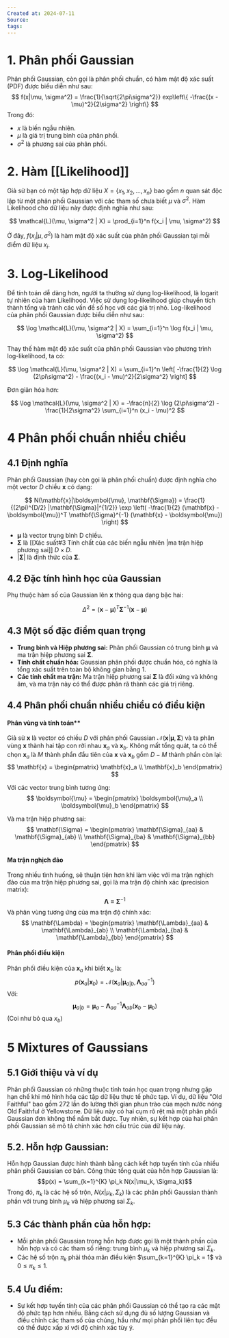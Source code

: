 ```yaml
---
Created at: 2024-07-11
Source: 
tags:
---
```


# **1. Phân phối Gaussian**
Phân phối Gaussian, còn gọi là phân phối chuẩn, có hàm mật độ xác suất (PDF) được biểu diễn như sau:
$$
f(x|\mu, \sigma^2) = \frac{1}{\sqrt{2\pi\sigma^2}} exp\left\{ -\frac{(x - \mu)^2}{2\sigma^2} \right\}
$$
Trong đó:
- $x$ là biến ngẫu nhiên.
- $\mu$ là giá trị trung bình của phân phối.
- $\sigma^2$ là phương sai của phân phối.

# **2. Hàm [[Likelihood]]**
Giả sử bạn có một tập hợp dữ liệu $X = \{x_1, x_2, ..., x_n\}$ bao gồm $n$ quan sát độc lập từ một phân phối Gaussian với các tham số chưa biết $\mu$ và $\sigma^2$. Hàm Likelihood cho dữ liệu này được định nghĩa như sau:

$$
\mathcal{L}(\mu, \sigma^2 | X) = \prod_{i=1}^n f(x_i | \mu, \sigma^2)
$$

Ở đây, $f(x_i | \mu, \sigma^2)$ là hàm mật độ xác suất của phân phối Gaussian tại mỗi điểm dữ liệu $x_i$.

# **3. Log-Likelihood**
Để tính toán dễ dàng hơn, người ta thường sử dụng log-likelihood, là logarit tự nhiên của hàm Likelihood. Việc sử dụng log-likelihood giúp chuyển tích thành tổng và tránh các vấn đề số học với các giá trị nhỏ. Log-likelihood của phân phối Gaussian được biểu diễn như sau:

$$
\log \mathcal{L}(\mu, \sigma^2 | X) = \sum_{i=1}^n \log f(x_i | \mu, \sigma^2)
$$

Thay thế hàm mật độ xác suất của phân phối Gaussian vào phương trình log-likelihood, ta có:

$$
\log \mathcal{L}(\mu, \sigma^2 | X) = \sum_{i=1}^n \left[ -\frac{1}{2} \log (2\pi\sigma^2) - \frac{(x_i - \mu)^2}{2\sigma^2} \right]
$$

Đơn giản hóa hơn:

$$
\log \mathcal{L}(\mu, \sigma^2 | X) = -\frac{n}{2} \log (2\pi\sigma^2) - \frac{1}{2\sigma^2} \sum_{i=1}^n (x_i - \mu)^2
$$
# 4 Phân phối chuẩn nhiều chiều
## 4.1 Định nghĩa
Phân phối Gaussian (hay còn gọi là phân phối chuẩn) được định nghĩa cho một vector $D$ chiều $\mathbf{x}$ có dạng:

$$
N(\mathbf{x}|\boldsymbol{\mu}, \mathbf{\Sigma}) = \frac{1}{(2\pi)^{D/2} |\mathbf{\Sigma}|^{1/2}} \exp \left( -\frac{1}{2} (\mathbf{x} - \boldsymbol{\mu})^T \mathbf{\Sigma}^{-1} (\mathbf{x} - \boldsymbol{\mu}) \right)
$$

- $\boldsymbol{\mu}$ là vector trung bình D chiều.
- $\mathbf{\Sigma}$ là [[Xác suất#3 Tính chất của các biến ngẫu nhiên |ma trận hiệp phương sai]] $D \times D$.
- $|\mathbf{\Sigma}|$ là định thức của $\mathbf{\Sigma}$.
## 4.2 Đặc tính hình học của Gaussian
Phụ thuộc hàm số của Gaussian lên $\mathbf{x}$ thông qua dạng bậc hai:

$$
\Delta^2 = (\mathbf{x} - \boldsymbol{\mu})^T \mathbf{\Sigma}^{-1} (\mathbf{x} - \boldsymbol{\mu})
$$

## 4.3 Một số đặc điểm quan trọng
- **Trung bình và Hiệp phương sai:** Phân phối Gaussian có trung bình $\boldsymbol{\mu}$ và ma trận hiệp phương sai $\mathbf{\Sigma}$.
- **Tính chất chuẩn hóa:** Gaussian phân phối được chuẩn hóa, có nghĩa là tổng xác suất trên toàn bộ không gian bằng 1.
- **Các tính chất ma trận:** Ma trận hiệp phương sai $\mathbf{\Sigma}$ là đối xứng và không âm, và ma trận này có thể được phân rã thành các giá trị riêng.

## 4.4 Phân phối chuẩn nhiều chiều có điều kiện
#### **Phân vùng và tính toán****
Giả sử $\mathbf{x}$ là vector có chiều $D$ với phân phối Gaussian $\mathcal{N}(\mathbf{x}|\boldsymbol{\mu}, \mathbf{\Sigma})$ và ta phân vùng $\mathbf{x}$ thành hai tập con rời nhau $\mathbf{x}_a$ và $\mathbf{x}_b$. Không mất tổng quát, ta có thể chọn $\mathbf{x}_a$ là $M$ thành phần đầu tiên của $\mathbf{x}$ và $\mathbf{x}_b$ gồm $D - M$ thành phần còn lại:
$$
\mathbf{x} = \begin{pmatrix} \mathbf{x}_a \\ \mathbf{x}_b \end{pmatrix}
$$

Với các vector trung bình tương ứng:
$$
\boldsymbol{\mu} = \begin{pmatrix} \boldsymbol{\mu}_a \\ \boldsymbol{\mu}_b \end{pmatrix}
$$

Và ma trận hiệp phương sai:
$$
\mathbf{\Sigma} = \begin{pmatrix} \mathbf{\Sigma}_{aa} & \mathbf{\Sigma}_{ab} \\ \mathbf{\Sigma}_{ba} & \mathbf{\Sigma}_{bb} \end{pmatrix}
$$
#### **Ma trận nghịch đảo**
Trong nhiều tình huống, sẽ thuận tiện hơn khi làm việc với ma trận nghịch đảo của ma trận hiệp phương sai, gọi là ma trận độ chính xác (precision matrix):
$$
\mathbf{\Lambda} \equiv \mathbf{\Sigma}^{-1}
$$
Và phân vùng tương ứng của ma trận độ chính xác:
$$
\mathbf{\Lambda} = \begin{pmatrix} \mathbf{\Lambda}_{aa} & \mathbf{\Lambda}_{ab} \\ \mathbf{\Lambda}_{ba} & \mathbf{\Lambda}_{bb} \end{pmatrix}
$$
#### **Phân phối điều kiện**
Phân phối điều kiện của $\mathbf{x}_a$ khi biết $\mathbf{x}_b$ là:
$$
p(\mathbf{x}_a|\mathbf{x}_b) = \mathcal{N}(\mathbf{x}_a|\boldsymbol{\mu}_{a|b}, \mathbf{\Lambda}_{aa}^{-1})
$$
Với: $$\boldsymbol{\mu}_{a|b} = \boldsymbol{\mu}_a - \mathbf{\Lambda}_{aa}^{-1} \mathbf{\Lambda}_{ab} (\mathbf{x}_b - \boldsymbol{\mu}_b)$$
(Coi như bỏ qua $x_b$)

# 5 Mixtures of Gaussians
## 5.1 Giới thiệu và ví dụ
  Phân phối Gaussian có những thuộc tính toán học quan trọng nhưng gặp hạn chế khi mô hình hóa các tập dữ liệu thực tế phức tạp. Ví dụ, dữ liệu "Old Faithful" bao gồm 272 lần đo lường thời gian phun trào của mạch nước nóng Old Faithful ở Yellowstone. Dữ liệu này có hai cụm rõ rệt mà một phân phối Gaussian đơn không thể nắm bắt được. Tuy nhiên, sự kết hợp của hai phân phối Gaussian sẽ mô tả chính xác hơn cấu trúc của dữ liệu này.

## 5.2. Hỗn hợp Gaussian:
   Hỗn hợp Gaussian được hình thành bằng cách kết hợp tuyến tính của nhiều phân phối Gaussian cơ bản. Công thức tổng quát của hỗn hợp Gaussian là:
    $$p(x) = \sum_{k=1}^{K} \pi_k N(x|\mu_k, \Sigma_k)$$
   Trong đó, $\pi_k$ là các hệ số trộn, $N(x|\mu_k, \Sigma_k)$ là các phân phối Gaussian thành phần với trung bình $\mu_k$ và hiệp phương sai $\Sigma_k$.
## 5.3 Các thành phần của hỗn hợp:
   - Mỗi phân phối Gaussian trong hỗn hợp được gọi là một thành phần của hỗn hợp và có các tham số riêng: trung bình $\mu_k$ và hiệp phương sai $\Sigma_k$.
   - Các hệ số trộn $\pi_k$ phải thỏa mãn điều kiện $\sum_{k=1}^{K} \pi_k = 1$ và $0 \leq \pi_k \leq 1$.
## 5.4 Ưu điểm:
   - Sự kết hợp tuyến tính của các phân phối Gaussian có thể tạo ra các mật độ phức tạp hơn nhiều. Bằng cách sử dụng đủ số lượng Gaussian và điều chỉnh các tham số của chúng, hầu như mọi phân phối liên tục đều có thể được xấp xỉ với độ chính xác tùy ý.